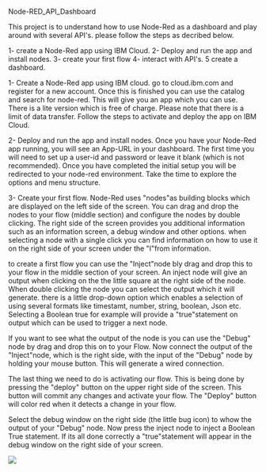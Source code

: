 Node-RED_API_Dashboard

This project is to understand how to use Node-Red as a dashboard and play around with several API's.
please follow the steps as decribed below.

1- create a Node-Red app using IBM Cloud.
2- Deploy and run  the app and install nodes.
3- create your first flow
4- interact with API's.
5 create a dashboard.

1- Create a Node-Red app using IBM cloud.
go to cloud.ibm.com and register for a new account. Once this is finished you can use the catalog and search for node-red. This will give you an app which you can use. There is a lite version which is free of charge. Please note that there is a limit of data transfer. Follow the steps to activate and deploy the app on IBM Cloud.

2- Deploy and run  the app and install nodes.
Once you have your Node-Red app running, you will see an App-URL in your dashboard. The first time you will need to set up a user-id and password or leave it blank (which is not recommended). Once you have completed the initial setup you will be redirected to your node-red environment. Take the time to explore the options and menu structure.

3- Create your first flow.
Node-Red uses "nodes"as building blocks which are displayed on the left side of the screen. You can drag and drop the nodes to your flow (middle section) and configure the nodes by double clicking. The right side of the screen provides you additional information such as an information screen, a debug window and other options. when selecting a node with a single click you can find information on how to use it on the right side of your screen under the "I"from information.

to create a first flow you can use the "Inject"node bly drag and drop this to your flow in the middle section of your screen. An inject node will give an output when clicking on the the little square at the right side of the node. When double clicking the node you can select the output which it will generate. there is a little drop-down option which enables a selection of using several formats like timestamt, number, string, boolean, Json etc. Selecting a Boolean true for example will provide a "true"statement on output which can be used to trigger a next node. 

If you want to see what the output of the node is you can use the "Debug" node by drag and drop this on to your Flow. Now connect the output of the "Inject"node, which is the right side, with the input of the "Debug" node by holding your mouse button. This will generate a wired connection. 

The last thing we need to do is activating our flow. This is being done by pressing the "deploy" button on the upper right side of the screen. This button will commit any changes and activate your flow. The "Deploy" button will color red when it detects a change in your flow.

Select the debug window on the right side (the little bug icon) to whow the output of your "Debug" node. Now press the inject node to inject a Boolean True statement. If its all done correctly a "true"statement will appear in the debug window on the right side of your screen.

![](images/1.jpg)


